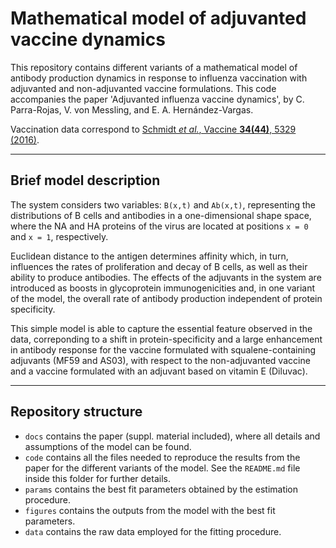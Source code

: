 # Mathematical model of adjuvanted vaccine dynamics

This repository contains different variants of a mathematical model of antibody production dynamics in response to influenza vaccination with adjuvanted and non-adjuvanted vaccine formulations. This code accompanies the paper 'Adjuvanted influenza vaccine dynamics', by C. Parra-Rojas, V. von Messling, and E. A. Hernández-Vargas.

Vaccination data correspond to [Schmidt *et al.*, Vaccine **34(44)**, 5329 (2016)](http://www.sciencedirect.com/science/article/pii/S0264410X16307897).

---

## Brief model description

The system considers two variables: `B(x,t)` and `Ab(x,t)`, representing the distributions of B cells and antibodies in a one-dimensional shape space, where the NA and HA proteins of the virus are located at positions `x = 0` and `x = 1`, respectively.

Euclidean distance to the antigen determines affinity which, in turn, influences the rates of proliferation and decay of B cells, as well as their ability to produce antibodies. The effects of the adjuvants in the system are introduced as boosts in glycoprotein immunogenicities and, in one variant of the model, the overall rate of antibody production independent of protein specificity.

This simple model is able to capture the essential feature observed in the data, correponding to a shift in protein-specificity and a large enhancement in antibody response for the vaccine formulated with squalene-containing adjuvants (MF59 and AS03), with respect to the non-adjuvanted vaccine and a vaccine formulated with an adjuvant based on vitamin E (Diluvac).

---


## Repository structure

- `docs` contains the paper (suppl. material included), where all details and assumptions of the model can be found.
- `code` contains all the files needed to reproduce the results from the paper for the different variants of the model. See the `README.md` file inside this folder for further details.
- `params` contains the best fit parameters obtained by the estimation procedure.
- `figures` contains the outputs from the model with the best fit parameters.
- `data` contains the raw data employed for the fitting procedure.
